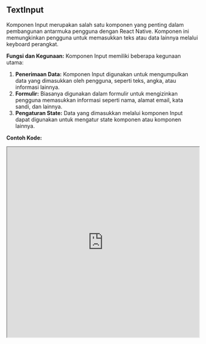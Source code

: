 ## TextInput

Komponen Input merupakan salah satu komponen yang penting dalam pembangunan antarmuka pengguna dengan React Native. Komponen ini memungkinkan pengguna untuk memasukkan teks atau data lainnya melalui keyboard perangkat.

**Fungsi dan Kegunaan:** Komponen Input memiliki beberapa kegunaan utama:

1. **Penerimaan Data:** Komponen Input digunakan untuk mengumpulkan data yang dimasukkan oleh pengguna, seperti teks, angka, atau informasi lainnya.
2. **Formulir:** Biasanya digunakan dalam formulir untuk mengizinkan pengguna memasukkan informasi seperti nama, alamat email, kata sandi, dan lainnya.
3. **Pengaturan State:** Data yang dimasukkan melalui komponen Input dapat digunakan untuk mengatur state komponen atau komponen lainnya.

**Contoh Kode:**

<iframe src="https://snack.expo.dev/@doltons/textinput-component" height="500" width="100%" title="TextInput Example"></iframe>

<!-- ```jsx
import React, { useState } from 'react';
import { View, TextInput, Text } from 'react-native';

const InputExample = () => {
  const [inputText, setInputText] = useState('');

  const handleInputChange = (text) => {
    setInputText(text);
  };

  return (
    <View>
      <Text>Masukkan Nama Kamu:</Text>
      <TextInput
        placeholder="Contoh: John Doe"
        onChangeText={handleInputChange}
        value={inputText}
      />
      <Text>Kamu memasukkan: {inputText}</Text>
    </View>
  );
}

export default InputExample;
``` -->
